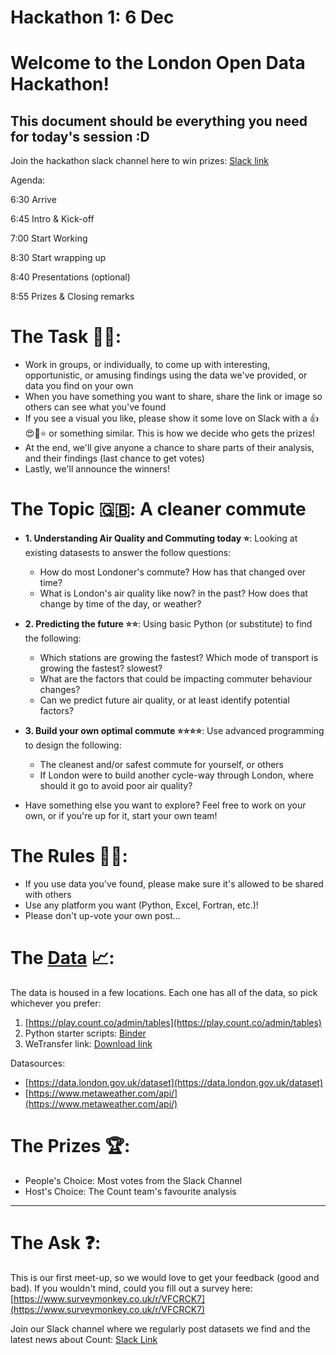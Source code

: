 # Hackathon 1: 6 Dec

# Welcome to the London Open Data Hackathon!

## This document should be everything you need for today's session :D

Join the hackathon slack channel here to win prizes: [Slack link](https://join.slack.com/t/counthackathons/shared_invite/enQtNDg5MTI2NzM0NzI0LTIyOTI0ZmUwOTY3M2Q1MmUwYjEzYjRkNzMxNTkzNTM1YTUyNzgxY2I5YzU0ZGI4YTAxYjYxOWNhNzU1NTE1Yzk)

Agenda: 

6:30 Arrive

6:45 Intro & Kick-off

7:00 Start Working

8:30 Start wrapping up

8:40 Presentations (optional)

8:55 Prizes & Closing remarks

# The Task 👨‍💻:

- Work in groups, or individually, to come up with interesting, opportunistic, or amusing findings using the data we've provided, or data you find on your own
- When you have something you want to share, share the link or image so others can see what you've found
- If you see a visual you like, please show it some love on Slack with a 👍😍👏⭐️ or something similar. This is how we decide who gets the prizes!
- At the end, we'll give anyone a chance to share parts of their analysis, and their findings (last chance to get votes)
- Lastly, we'll announce the winners!

# The Topic 🇬🇧: A cleaner commute
- **1. Understanding Air Quality and Commuting today ⭐️**: Looking at existing datasests to answer the follow questions: 
 
    - How do most Londoner's commute? How has that changed over time?
    - What is London's air quality like now? in the past? How does that change by time of the day, or weather?
- **2. Predicting the future ⭐️⭐️**: Using basic Python (or substitute) to find the following:
 
    - Which stations are growing the fastest? Which mode of transport is growing the fastest? slowest?
    - What are the factors that could be impacting commuter behaviour changes?
    - Can we predict future air quality, or at least identify potential factors?
- **3. Build your own optimal commute ⭐️⭐️⭐️⭐️**: Use advanced programming to design the following: 
 
    - The cleanest and/or safest commute for yourself, or others
    - If London were to build another cycle-way through London, where should it go to avoid poor air quality?
    
- Have something else you want to explore? Feel free to work on your own, or if you're up for it, start your own team!

# The Rules 👩‍🏫:

- If you use data you've found, please make sure it's allowed to be shared with others
- Use any platform you want (Python, Excel, Fortran, etc.)!
- Please don't up-vote your own post...

# The [Data](https://github.com/count/hackathons/tree/master/Hackathon1/data) 📈:

The data is housed in a few locations. Each one has all of the data, so pick whichever you prefer: 

1. [https://play.count.co/admin/tables](https://play.count.co/admin/tables)
2. Python starter scripts: [Binder](https://mybinder.org/v2/gh/count/hackathons/master)
3. WeTransfer link: [Download link](https://wetransfer.com/downloads/30144c3cae4608328717d9ea5fbf7ca320181205151552/3d831926fe2bcf22be28800c90e2e1b820181205151552/ea61a4)

Datasources: 

- [https://data.london.gov.uk/dataset](https://data.london.gov.uk/dataset)
- [https://www.metaweather.com/api/](https://www.metaweather.com/api/)

# The Prizes 🏆:

- People's Choice: Most votes from the Slack Channel
- Host's Choice: The Count team's favourite analysis

---

# The Ask ❓:

This is our first meet-up, so we would love to get your feedback (good and bad). If you wouldn't mind, could you fill out a survey here: [https://www.surveymonkey.co.uk/r/VFCRCK7](https://www.surveymonkey.co.uk/r/VFCRCK7)

Join our Slack channel where we regularly post datasets we find and the latest news about Count:
[Slack Link](https://join.slack.com/t/countcommunity/shared_invite/enQtNDk1Mzc1MjcwODUyLTNmODYzNGMzODdmNzUzZjU0MTAwYWQ2OTBjZDc3ODEyZjk2ZWFlNWI3YzVmMjFiNTI2MTYxYjlhNDNjYzljN2U)

